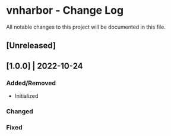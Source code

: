 # vnharbor - Change Log
All notable changes to this project will be documented in this file.

## [Unreleased]

## [1.0.0] | 2022-10-24
### Added/Removed
- Initialized
### Changed
### Fixed